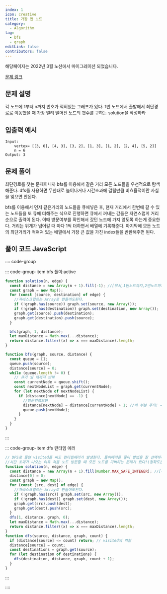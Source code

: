 ```yaml
---
index: 1
icon: creative
title: 가장 먼 노드
category:
  - Algorithm
tag:
  - bfs
  - graph
editLink: false
contributors: false
---
```


해당페이지는 2022년 3월 노션에서 마이그레이션 되었습니다.

[문제 링크](https://programmers.co.kr/learn/courses/30/lessons/49189)

## 문제 설명

각 노드에 1부터 n까지 번호가 적혀있는 그래프가 있다. 1번 노드에서 출발해서 최단경로로 이동했을 때 가장 멀리 떨어진 노드의 갯수를 구하는 solution을 작성하라

## 입출력 예시

```
Input:
    vertex= [[3, 6], [4, 3], [3, 2], [1, 3], [1, 2], [2, 4], [5, 2]]
    n = 6
Output: 3
```

## 문제 풀이

최단경로를 찾는 문제이니까 bfs를 이용해서 같은 거리 모든 노드들을 우선적으로 탐색해준다. dfs를 사용하면 무한대로 늘어나거나 시간초과에 걸릴만큼 비효율적이란 사실을 잊으면 안된다.

bfs를 이용해서 먼저 같은거리의 노드들을 큐에넣은 후, 현재 거리에서 한번에 갈 수 있는 노드들을 또 큐에 더해주는 식으로 진행하면 큐에서 꺼내는 값들은 자연스럽게 거리순으로 출력이 된다. 이때 방문여부를 확인해서 갔던 노드에 가지 않도록 하는게 중요한다. 거리는 위계가 넘어갈 때 마다 1씩 더하면서 배열에 기록해준다.
마지막에 모든 노드의 최단거리가 적혀져 있는 배열에서 가장 큰 값을 가진 index들을 반환해주면 된다.

## 풀이 코드 JavaScript

:::: code-group

::: code-group-item bfs 풀이:active

```js
function solution(n, edge) {
  const distance = new Array(n + 1).fill(-1); //[무시,1번노드까지,2번노드까지..];
  const graph = new Map();
  for (const [source, destination] of edge) {
    //자바스크립트는 Array로 만들어도된다.
    if (!graph.has(source)) graph.set(source, new Array());
    if (!graph.has(destination)) graph.set(destination, new Array());
    graph.get(source).push(destination);
    graph.get(destination).push(source);
  }

  bfs(graph, 1, distance);
  let maxDistance = Math.max(...distance);
  return distance.filter((x) => x === maxDistance).length;
}

function bfs(graph, source, distance) {
  const queue = [];
  queue.push(source);
  distance[source] = 0;
  while (queue.length != 0) {
    // 큐가 빌 때까지 반복
    const currentNode = queue.shift();
    const nextNodeList = graph.get(currentNode);
    for (let nextNode of nextNodeList) {
      if (distance[nextNode] == -1) {
        //방문안했으면
        distance[nextNode] = distance[currentNode] + 1; //이 부분 주의! => 고민하다 다른 풀이보고 힌트를 얻었다
        queue.push(nextNode);
      }
    }
  }
}
```

:::

::: code-group-item dfs 런타임 에러

```js
// DFS로 풀면 visited를 써도 런타임에러가 발생한다. 풀이에따른 풀이 방법을 잘 선택하자
//시간 초과가 나오는 이유 처음 노드 방문할 때 모든 노드를 가버리는 문제가 있다!(정확도는 100)
function solution(n, edge) {
  const distance = new Array(n + 1).fill(Number.MAX_SAFE_INTEGER); //[무시,1번노드까지,2번노드까지..]
  distance[0] = 0;
  const graph = new Map();
  for (const [src, dest] of edge) {
    //자바스크립트는 Array로 만들어도된다.
    if (!graph.has(src)) graph.set(src, new Array());
    if (!graph.has(dest)) graph.set(dest, new Array());
    graph.get(src).push(dest);
    graph.get(dest).push(src);
  }
  dfs(1, distance, graph, 0);
  let maxDistance = Math.max(...distance);
  return distance.filter((x) => x === maxDistance).length;
}
function dfs(source, distance, graph, count) {
  if (distance[source] <= count) return; // visited의 역할
  distance[source] = count;
  const destinations = graph.get(source);
  for (let destination of destinations) {
    dfs(destination, distance, graph, count + 1);
  }
}
```

:::

::::
